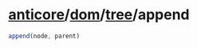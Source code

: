 # [anticore](../../../#reference)/[dom](../../#reference)/[tree](../#reference)/<a name="reference">append</a>

```js
append(node, parent)
```